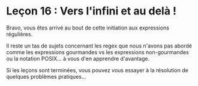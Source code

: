 # Leçon 16 : Vers l'infini et au delà !

Bravo, vous êtes arrivé au bout de cette initiation aux expressions régulières.

Il reste un tas de sujets concernant les regex que nous n'avons pas abordé comme les expressions gourmandes vs les expressions non-gourmandes ou la notation POSIX... à vous d'en apprendre d'avantage.

Si les leçons sont terminées, vous pouvez vous essayer à la résolution de quelques problèmes pratiques... 